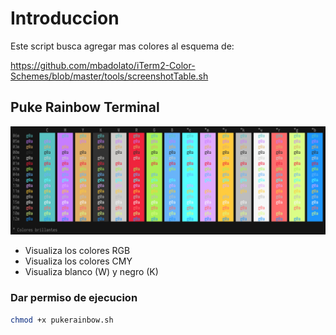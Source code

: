 # Introduccion

Este script busca agregar mas colores al esquema de:

https://github.com/mbadolato/iTerm2-Color-Schemes/blob/master/tools/screenshotTable.sh

## Puke Rainbow Terminal

<p align="center"><img src="imagen/screenshot_00.png" width="1100"></p>

- Visualiza los colores RGB
- Visualiza los colores CMY
- Visualiza blanco (W) y negro (K)

### Dar permiso de ejecucion
```sh
chmod +x pukerainbow.sh
```
